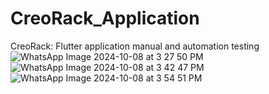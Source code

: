 # CreoRack_Application
CreoRack: Flutter application manual and automation testing
![WhatsApp Image 2024-10-08 at 3 27 50 PM](https://github.com/user-attachments/assets/2d09c006-6fd3-4aa4-abb5-16f1d477d1bf)
![WhatsApp Image 2024-10-08 at 3 42 47 PM](https://github.com/user-attachments/assets/2b6c4695-456a-47c5-9250-b25d7ca51f24)
![WhatsApp Image 2024-10-08 at 3 54 51 PM](https://github.com/user-attachments/assets/f2e901f4-ef31-43c8-8eb0-e6f56624eba5)
